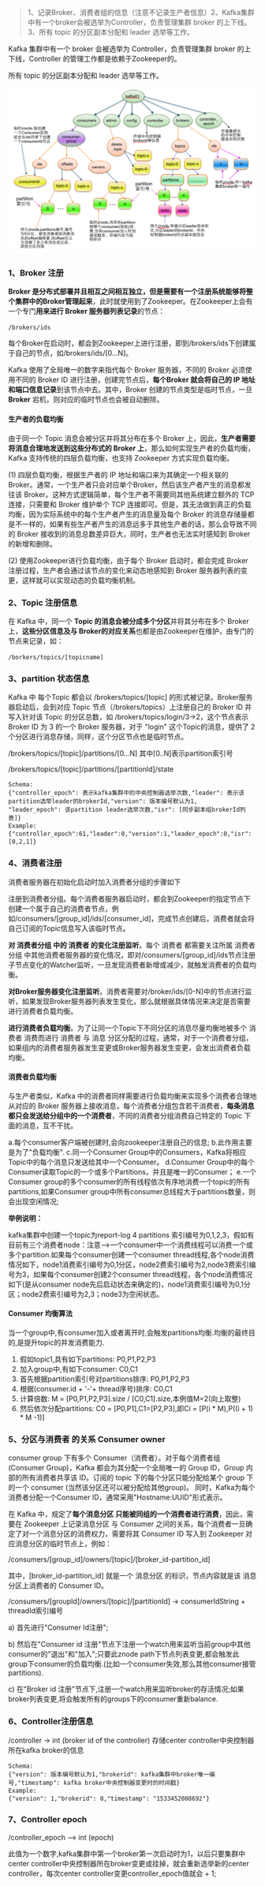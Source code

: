 > 1、记录Broker、消费者组的信息（注意不记录生产者信息）2、Kafka集群中有一个broker会被选举为Controller，负责管理集群 broker 的上下线。3、所有 topic 的分区副本分配和 leader 选举等工作。


Kafka 集群中有一个 broker 会被选举为 Controller，负责管理集群 broker 的上下线，Controller 的管理工作都是依赖于Zookeeper的。

所有 topic 的分区副本分配和 leader 选举等工作。



![](images/zookeeper的作用图.png)



### 1、Broker 注册

**Broker 是分布式部署并且相互之间相互独立，但是需要有一个注册系统能够将整个集群中的Broker管理起来**，此时就使用到了Zookeeper。在Zookeeper上会有一个专门**用来进行 Broker 服务器列表记录**的节点：

```/brokers/ids```

每个Broker在启动时，都会到Zookeeper上进行注册，即到/brokers/ids下创建属于自己的节点，如/brokers/ids/[0...N]。

Kafka 使用了全局唯一的数字来指代每个 Broker 服务器，不同的 Broker 必须使用不同的 Broker ID 进行注册，创建完节点后，**每个Broker 就会将自己的 IP 地址和端口信息记录**到该节点中去。其中，Broker 创建的节点类型是临时节点，一旦 **Broker** 宕机，则对应的临时节点也会被自动删除。



#### 生产者的负载均衡

由于同一个 Topic 消息会被分区并将其分布在多个 Broker 上，因此，**生产者需要将消息合理地发送到这些分布式的 Broker 上**，那么如何实现生产者的负载均衡，Kafka 支持传统的四层负载均衡，也支持 Zookeeper 方式实现负载均衡。

(1) 四层负载均衡，根据生产者的 IP 地址和端口来为其确定一个相关联的 Broker。通常，一个生产者只会对应单个Broker，然后该生产者产生的消息都发往该 Broker。这种方式逻辑简单，每个生产者不需要同其他系统建立额外的 TCP 连接，只需要和 Broker 维护单个 TCP 连接即可。但是，其无法做到真正的负载均衡，因为实际系统中的每个生产者产生的消息量及每个 Broker 的消息存储量都是不一样的，如果有些生产者产生的消息远多于其他生产者的话，那么会导致不同的 Broker 接收到的消息总数差异巨大，同时，生产者也无法实时感知到 Broker 的新增和删除。

(2) 使用Zookeeper进行负载均衡，由于每个 Broker 启动时，都会完成 Broker 注册过程，生产者会通过该节点的变化来动态地感知到 Broker 服务器列表的变更，这样就可以实现动态的负载均衡机制。





### 2、Topic 注册信息

在 Kafka 中，同一个 **Topic 的消息会被分成多个分区**并将其分布在多个 Broker 上，**这些分区信息及与 Broker的对应关系**也都是由Zookeeper在维护，由专门的节点来记录，如：

```/borkers/topics/[topicname]```





### 3、partition 状态信息

Kafka 中 每个Topic 都会以 /brokers/topics/[topic] 的形式被记录。Broker服务器启动后，会到对应 Topic 节点（/brokers/topics）上注册自己的 Broker ID 并写入针对该 Topic 的分区总数，如 /brokers/topics/login/3->2，这个节点表示 Broker ID 为 3 的一个 Broker 服务器，对于 "login" 这个Topic的消息，提供了 2 个分区进行消息存储，同样，这个分区节点也是临时节点。

/brokers/topics/[topic]/partitions/[0...N]  其中[0..N]表示partition索引号

/brokers/topics/[topic]/partitions/[partitionId]/state

```
Schema:
{"controller_epoch": 表示kafka集群中的中央控制器选举次数,"leader": 表示该partition选举leader的brokerId,"version": 版本编号默认为1,
"leader_epoch": 该partition leader选举次数,"isr": [同步副本组brokerId列表]}
Example:
{"controller_epoch":61,"leader":0,"version":1,"leader_epoch":0,"isr":[0,2,1]}
```



### 4、消费者注册

消费者服务器在初始化启动时加入消费者分组的步骤如下

注册到消费者分组。每个消费者服务器启动时，都会到Zookeeper的指定节点下创建一个属于自己的消费者节点，例如/consumers/[group_id]/ids/[consumer_id]，完成节点创建后，消费者就会将自己订阅的Topic信息写入该临时节点。

**对 消费者分组 中的 消费者 的变化注册监听**。每个 消费者 都需要关注所属 消费者分组 中其他消费者服务器的变化情况，即对/consumers/[group_id]/ids节点注册子节点变化的Watcher监听，一旦发现消费者新增或减少，就触发消费者的负载均衡。

**对Broker服务器变化注册监听**。消费者需要对/broker/ids/[0-N]中的节点进行监听，如果发现Broker服务器列表发生变化，那么就根据具体情况来决定是否需要进行消费者负载均衡。

**进行消费者负载均衡**。为了让同一个Topic下不同分区的消息尽量均衡地被多个 消费者 消费而进行 消费者 与 消息 分区分配的过程，通常，对于一个消费者分组，如果组内的消费者服务器发生变更或Broker服务器发生变更，会发出消费者负载均衡。

#### 消费者负载均衡

与生产者类似，Kafka 中的消费者同样需要进行负载均衡来实现多个消费者合理地从对应的 Broker 服务器上接收消息，每个消费者分组包含若干消费者，**每条消息都只会发送给分组中的一个消费者**，不同的消费者分组消费自己特定的 Topic 下面的消息，互不干扰。



a.每个consumer客户端被创建时,会向zookeeper注册自己的信息;
b.此作用主要是为了"负载均衡".
c.同一个Consumer Group中的Consumers，Kafka将相应Topic中的每个消息只发送给其中一个Consumer。
d.Consumer Group中的每个Consumer读取Topic的一个或多个Partitions，并且是唯一的Consumer；
e.一个Consumer group的多个consumer的所有线程依次有序地消费一个topic的所有partitions,如果Consumer group中所有consumer总线程大于partitions数量，则会出现空闲情况;

**举例说明：**

kafka集群中创建一个topic为report-log  4 partitions 索引编号为0,1,2,3，假如有目前有三个消费者node：注意-->一个consumer中一个消费线程可以消费一个或多个partition.如果每个consumer创建一个consumer thread线程,各个node消费情况如下，node1消费索引编号为0,1分区，node2费索引编号为2,node3费索引编号为3，如果每个consumer创建2个consumer thread线程，各个node消费情况如下(是从consumer node先后启动状态来确定的)，node1消费索引编号为0,1分区；node2费索引编号为2,3；node3为空闲状态。

#### Consumer 均衡算法

当一个group中,有consumer加入或者离开时,会触发partitions均衡.均衡的最终目的,是提升topic的并发消费能力.
1) 假如topic1,具有如下partitions: P0,P1,P2,P3
2) 加入group中,有如下consumer: C0,C1
3) 首先根据partition索引号对partitions排序: P0,P1,P2,P3
4) 根据(consumer.id + '-'+ thread序号)排序: C0,C1
5) 计算倍数: M = [P0,P1,P2,P3].size / [C0,C1].size,本例值M=2(向上取整)
6) 然后依次分配partitions: C0 = [P0,P1],C1=[P2,P3],即Ci = [P(i * M),P((i + 1) * M -1)]



### 

### 5、分区与消费者 的关系 Consumer owner

consumer group 下有多个 Consumer（消费者）。对于每个消费者组 (Consumer Group)，Kafka 都会为其分配一个全局唯一的 Group ID，Group 内部的所有消费者共享该 ID。订阅的 topic 下的每个分区只能分配给某个 group 下的一个 consumer (当然该分区还可以被分配给其他group)。
同时，Kafka为每个消费者分配一个Consumer ID，通常采用"Hostname:UUID"形式表示。

在 Kafka 中，规定了**每个消息分区 只能被同组的一个消费者进行消费**，因此，需要在 Zookeeper 上记录消息分区 与 Consumer 之间的关系，每个消费者一旦确定了对一个消息分区的消费权力，需要将其 Consumer ID 写入到 Zookeeper 对应消息分区的临时节点上，例如：

/consumers/[group_id]/owners/[topic]/[broker_id-partition_id]

其中，[broker_id-partition_id] 就是一个 消息分区 的标识，节点内容就是该 消息分区上消费者的 Consumer ID。



/consumers/[groupId]/owners/[topic]/[partitionId] -> consumerIdString + threadId索引编号

a) 首先进行"Consumer Id注册";

b) 然后在"Consumer id 注册"节点下注册一个watch用来监听当前group中其他consumer的"退出"和"加入";只要此znode path下节点列表变更,都会触发此group下consumer的负载均衡.(比如一个consumer失效,那么其他consumer接管partitions).

c) 在"Broker id 注册"节点下,注册一个watch用来监听broker的存活情况;如果broker列表变更,将会触发所有的groups下的consumer重新balance.





### 6、Controller注册信息

/controller -> int (broker id of the controller)  存储center controller中央控制器所在kafka broker的信息

```
Schema:
{"version": 版本编号默认为1,"brokerid": kafka集群中broker唯一编号,"timestamp": kafka broker中央控制器变更时的时间戳}
Example:
{"version": 1,"brokerid": 0,"timestamp": "1533452008692"}
```





### 7、Controller epoch

/controller_epoch --> int (epoch)  

此值为一个数字,kafka集群中第一个broker第一次启动时为1，以后只要集群中center controller中央控制器所在broker变更或挂掉，就会重新选举新的center controller，每次center controller变更controller_epoch值就会 + 1; 